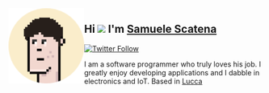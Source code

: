 <img align="left" width="150" height="150" alt="Samuele Scatena" src="./img/me.png"/>

## Hi <img src="https://media.giphy.com/media/hvRJCLFzcasrR4ia7z/giphy.gif" width="30px"/> I'm [Samuele Scatena][homepage]

[![Twitter Follow](https://img.shields.io/badge/linkedin-grey?style=for-the-badge&logo=linkedin)][linkedin]

I am a software programmer who truly loves his job. I greatly enjoy developing applications and I dabble in electronics and IoT. Based in [Lucca]()

[homepage]: #
[linkedin]: samuele.scatena@gmail.com
[oslash]: https://img.shields.io/badge/with%20a%20logo-grey?style=for-the-badge&logo=javascript

<!-- <div id="header" align="center">
  <img src="https://media.giphy.com/media/Ll22OhMLAlVDb8UQWe/giphy.gif" width="150"/>
<h1>
  Cia0
  <img src="https://media.giphy.com/media/hvRJCLFzcasrR4ia7z/giphy.gif" width="30px"/>
</h1>
</div>

<div id="badges" align="center">
  <a href="your-linkedin-URL">
    <img src="https://img.shields.io/badge/LinkedIn-blue?style=for-the-badge&logo=linkedin&logoColor=white" alt="LinkedIn Badge"/>
  </a>
  <a href="your-twitter-URL">
    <img src="https://img.shields.io/badge/Twitter-blue?style=for-the-badge&logo=twitter&logoColor=white" alt="Twitter Badge"/>
  </a>
</div> -->

<!--
**zanzarone/zanzarone** is a ✨ _special_ ✨ repository because its `README.md` (this file) appears on your GitHub profile.



Here are some ideas to get you started:

- 🔭 I’m currently working on ...
- 🌱 I’m currently learning ...
- 👯 I’m looking to collaborate on ...
- 🤔 I’m looking for help with ...
- 💬 Ask me about ...
- 📫 How to reach me: ...
- 😄 Pronouns: ...
- ⚡ Fun fact: ...
-->
